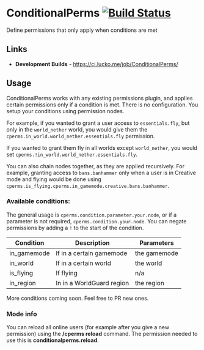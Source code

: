 # ConditionalPerms [![Build Status](https://ci.lucko.me/job/ConditionalPerms/badge/icon)](https://ci.lucko.me/job/ConditionalPerms/)
Define permissions that only apply when conditions are met

## Links
* **Development Builds** - <https://ci.lucko.me/job/ConditionalPerms/>

## Usage
ConditionalPerms works with any existing permissions plugin, and applies certain permissions only if a condition is met. There is no configuration. You setup your conditions using permission nodes.

For example, if you wanted to grant a user access to `essentials.fly`, but only in the `world_nether` world, you would give them the `cperms.in_world.world_nether.essentials.fly` permission.

If you wanted to grant them fly in all worlds except `world_nether`, you would set `cperms.!in_world.world_nether.essentials.fly`.

You can also chain nodes together, as they are applied recursively.
For example, granting access to `bans.banhammer` only when a user is in Creative mode and flying would be done using `cperms.is_flying.cperms.in_gamemode.creative.bans.banhammer`.

### Available conditions:
The general usage is `cperms.condition.parameter.your.node`, or if a parameter is not required, `cperms.condition.your.node`. You can negate permissions by adding a `!` to the start of the condition.

| Condition        | Description                  | Parameters       |
|------------------|------------------------------|------------------|
| in_gamemode      | If in a certain gamemode     | the gamemode     |
| in_world         | If in a certain world        | the world        |
| is_flying        | If flying                    | n/a              |
| in_region        | In in a WorldGuard region    | the region       |

More conditions coming soon. Feel free to PR new ones.

### Mode info
You can reload all online users (for example after you give a new permission) using the **/cperms reload** command. The permission needed to use this is **conditionalperms.reload**.
